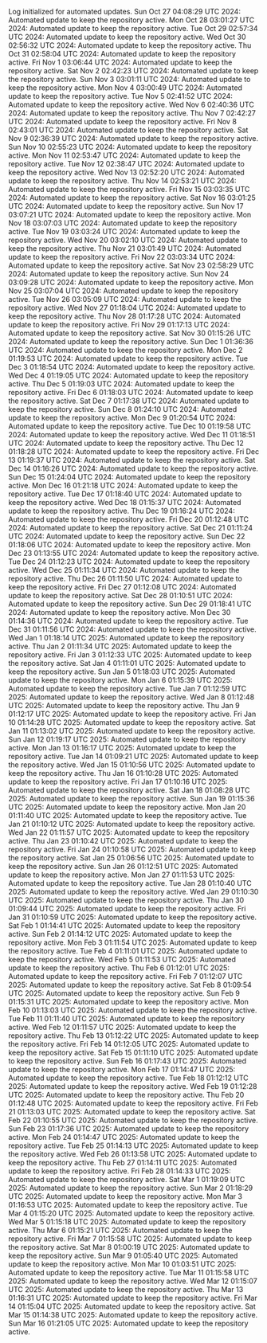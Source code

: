 Log initialized for automated updates.
Sun Oct 27 04:08:29 UTC 2024: Automated update to keep the repository active.
Mon Oct 28 03:01:27 UTC 2024: Automated update to keep the repository active.
Tue Oct 29 02:57:34 UTC 2024: Automated update to keep the repository active.
Wed Oct 30 02:56:32 UTC 2024: Automated update to keep the repository active.
Thu Oct 31 02:58:04 UTC 2024: Automated update to keep the repository active.
Fri Nov  1 03:06:44 UTC 2024: Automated update to keep the repository active.
Sat Nov  2 02:42:23 UTC 2024: Automated update to keep the repository active.
Sun Nov  3 03:01:11 UTC 2024: Automated update to keep the repository active.
Mon Nov  4 03:00:49 UTC 2024: Automated update to keep the repository active.
Tue Nov  5 02:41:52 UTC 2024: Automated update to keep the repository active.
Wed Nov  6 02:40:36 UTC 2024: Automated update to keep the repository active.
Thu Nov  7 02:42:27 UTC 2024: Automated update to keep the repository active.
Fri Nov  8 02:43:01 UTC 2024: Automated update to keep the repository active.
Sat Nov  9 02:36:39 UTC 2024: Automated update to keep the repository active.
Sun Nov 10 02:55:23 UTC 2024: Automated update to keep the repository active.
Mon Nov 11 02:53:47 UTC 2024: Automated update to keep the repository active.
Tue Nov 12 02:38:47 UTC 2024: Automated update to keep the repository active.
Wed Nov 13 02:52:20 UTC 2024: Automated update to keep the repository active.
Thu Nov 14 02:53:21 UTC 2024: Automated update to keep the repository active.
Fri Nov 15 03:03:35 UTC 2024: Automated update to keep the repository active.
Sat Nov 16 03:01:25 UTC 2024: Automated update to keep the repository active.
Sun Nov 17 03:07:21 UTC 2024: Automated update to keep the repository active.
Mon Nov 18 03:07:03 UTC 2024: Automated update to keep the repository active.
Tue Nov 19 03:03:24 UTC 2024: Automated update to keep the repository active.
Wed Nov 20 03:02:10 UTC 2024: Automated update to keep the repository active.
Thu Nov 21 03:01:49 UTC 2024: Automated update to keep the repository active.
Fri Nov 22 03:03:34 UTC 2024: Automated update to keep the repository active.
Sat Nov 23 02:58:29 UTC 2024: Automated update to keep the repository active.
Sun Nov 24 03:09:28 UTC 2024: Automated update to keep the repository active.
Mon Nov 25 03:07:04 UTC 2024: Automated update to keep the repository active.
Tue Nov 26 03:05:09 UTC 2024: Automated update to keep the repository active.
Wed Nov 27 01:18:04 UTC 2024: Automated update to keep the repository active.
Thu Nov 28 01:17:28 UTC 2024: Automated update to keep the repository active.
Fri Nov 29 01:17:13 UTC 2024: Automated update to keep the repository active.
Sat Nov 30 01:15:26 UTC 2024: Automated update to keep the repository active.
Sun Dec  1 01:36:36 UTC 2024: Automated update to keep the repository active.
Mon Dec  2 01:19:53 UTC 2024: Automated update to keep the repository active.
Tue Dec  3 01:18:54 UTC 2024: Automated update to keep the repository active.
Wed Dec  4 01:19:05 UTC 2024: Automated update to keep the repository active.
Thu Dec  5 01:19:03 UTC 2024: Automated update to keep the repository active.
Fri Dec  6 01:18:03 UTC 2024: Automated update to keep the repository active.
Sat Dec  7 01:17:38 UTC 2024: Automated update to keep the repository active.
Sun Dec  8 01:24:10 UTC 2024: Automated update to keep the repository active.
Mon Dec  9 01:20:54 UTC 2024: Automated update to keep the repository active.
Tue Dec 10 01:19:58 UTC 2024: Automated update to keep the repository active.
Wed Dec 11 01:18:51 UTC 2024: Automated update to keep the repository active.
Thu Dec 12 01:18:28 UTC 2024: Automated update to keep the repository active.
Fri Dec 13 01:19:37 UTC 2024: Automated update to keep the repository active.
Sat Dec 14 01:16:26 UTC 2024: Automated update to keep the repository active.
Sun Dec 15 01:24:04 UTC 2024: Automated update to keep the repository active.
Mon Dec 16 01:21:18 UTC 2024: Automated update to keep the repository active.
Tue Dec 17 01:18:40 UTC 2024: Automated update to keep the repository active.
Wed Dec 18 01:15:37 UTC 2024: Automated update to keep the repository active.
Thu Dec 19 01:16:24 UTC 2024: Automated update to keep the repository active.
Fri Dec 20 01:12:48 UTC 2024: Automated update to keep the repository active.
Sat Dec 21 01:11:24 UTC 2024: Automated update to keep the repository active.
Sun Dec 22 01:18:06 UTC 2024: Automated update to keep the repository active.
Mon Dec 23 01:13:55 UTC 2024: Automated update to keep the repository active.
Tue Dec 24 01:12:23 UTC 2024: Automated update to keep the repository active.
Wed Dec 25 01:11:34 UTC 2024: Automated update to keep the repository active.
Thu Dec 26 01:11:50 UTC 2024: Automated update to keep the repository active.
Fri Dec 27 01:12:08 UTC 2024: Automated update to keep the repository active.
Sat Dec 28 01:10:51 UTC 2024: Automated update to keep the repository active.
Sun Dec 29 01:18:41 UTC 2024: Automated update to keep the repository active.
Mon Dec 30 01:14:36 UTC 2024: Automated update to keep the repository active.
Tue Dec 31 01:11:56 UTC 2024: Automated update to keep the repository active.
Wed Jan  1 01:18:14 UTC 2025: Automated update to keep the repository active.
Thu Jan  2 01:11:34 UTC 2025: Automated update to keep the repository active.
Fri Jan  3 01:12:33 UTC 2025: Automated update to keep the repository active.
Sat Jan  4 01:11:01 UTC 2025: Automated update to keep the repository active.
Sun Jan  5 01:18:03 UTC 2025: Automated update to keep the repository active.
Mon Jan  6 01:15:39 UTC 2025: Automated update to keep the repository active.
Tue Jan  7 01:12:59 UTC 2025: Automated update to keep the repository active.
Wed Jan  8 01:12:48 UTC 2025: Automated update to keep the repository active.
Thu Jan  9 01:12:17 UTC 2025: Automated update to keep the repository active.
Fri Jan 10 01:14:28 UTC 2025: Automated update to keep the repository active.
Sat Jan 11 01:13:02 UTC 2025: Automated update to keep the repository active.
Sun Jan 12 01:19:17 UTC 2025: Automated update to keep the repository active.
Mon Jan 13 01:16:17 UTC 2025: Automated update to keep the repository active.
Tue Jan 14 01:09:21 UTC 2025: Automated update to keep the repository active.
Wed Jan 15 01:10:56 UTC 2025: Automated update to keep the repository active.
Thu Jan 16 01:10:28 UTC 2025: Automated update to keep the repository active.
Fri Jan 17 01:10:16 UTC 2025: Automated update to keep the repository active.
Sat Jan 18 01:08:28 UTC 2025: Automated update to keep the repository active.
Sun Jan 19 01:15:36 UTC 2025: Automated update to keep the repository active.
Mon Jan 20 01:11:40 UTC 2025: Automated update to keep the repository active.
Tue Jan 21 01:10:12 UTC 2025: Automated update to keep the repository active.
Wed Jan 22 01:11:57 UTC 2025: Automated update to keep the repository active.
Thu Jan 23 01:10:42 UTC 2025: Automated update to keep the repository active.
Fri Jan 24 01:10:58 UTC 2025: Automated update to keep the repository active.
Sat Jan 25 01:06:56 UTC 2025: Automated update to keep the repository active.
Sun Jan 26 01:12:51 UTC 2025: Automated update to keep the repository active.
Mon Jan 27 01:11:53 UTC 2025: Automated update to keep the repository active.
Tue Jan 28 01:10:40 UTC 2025: Automated update to keep the repository active.
Wed Jan 29 01:10:30 UTC 2025: Automated update to keep the repository active.
Thu Jan 30 01:09:44 UTC 2025: Automated update to keep the repository active.
Fri Jan 31 01:10:59 UTC 2025: Automated update to keep the repository active.
Sat Feb  1 01:14:41 UTC 2025: Automated update to keep the repository active.
Sun Feb  2 01:14:12 UTC 2025: Automated update to keep the repository active.
Mon Feb  3 01:11:54 UTC 2025: Automated update to keep the repository active.
Tue Feb  4 01:11:01 UTC 2025: Automated update to keep the repository active.
Wed Feb  5 01:11:53 UTC 2025: Automated update to keep the repository active.
Thu Feb  6 01:12:01 UTC 2025: Automated update to keep the repository active.
Fri Feb  7 01:12:07 UTC 2025: Automated update to keep the repository active.
Sat Feb  8 01:09:54 UTC 2025: Automated update to keep the repository active.
Sun Feb  9 01:15:31 UTC 2025: Automated update to keep the repository active.
Mon Feb 10 01:13:03 UTC 2025: Automated update to keep the repository active.
Tue Feb 11 01:11:40 UTC 2025: Automated update to keep the repository active.
Wed Feb 12 01:11:57 UTC 2025: Automated update to keep the repository active.
Thu Feb 13 01:12:22 UTC 2025: Automated update to keep the repository active.
Fri Feb 14 01:12:05 UTC 2025: Automated update to keep the repository active.
Sat Feb 15 01:11:10 UTC 2025: Automated update to keep the repository active.
Sun Feb 16 01:17:43 UTC 2025: Automated update to keep the repository active.
Mon Feb 17 01:14:47 UTC 2025: Automated update to keep the repository active.
Tue Feb 18 01:12:12 UTC 2025: Automated update to keep the repository active.
Wed Feb 19 01:12:28 UTC 2025: Automated update to keep the repository active.
Thu Feb 20 01:12:48 UTC 2025: Automated update to keep the repository active.
Fri Feb 21 01:13:03 UTC 2025: Automated update to keep the repository active.
Sat Feb 22 01:10:55 UTC 2025: Automated update to keep the repository active.
Sun Feb 23 01:17:36 UTC 2025: Automated update to keep the repository active.
Mon Feb 24 01:14:47 UTC 2025: Automated update to keep the repository active.
Tue Feb 25 01:14:13 UTC 2025: Automated update to keep the repository active.
Wed Feb 26 01:13:58 UTC 2025: Automated update to keep the repository active.
Thu Feb 27 01:14:11 UTC 2025: Automated update to keep the repository active.
Fri Feb 28 01:14:33 UTC 2025: Automated update to keep the repository active.
Sat Mar  1 01:19:09 UTC 2025: Automated update to keep the repository active.
Sun Mar  2 01:18:29 UTC 2025: Automated update to keep the repository active.
Mon Mar  3 01:16:53 UTC 2025: Automated update to keep the repository active.
Tue Mar  4 01:15:20 UTC 2025: Automated update to keep the repository active.
Wed Mar  5 01:15:18 UTC 2025: Automated update to keep the repository active.
Thu Mar  6 01:15:21 UTC 2025: Automated update to keep the repository active.
Fri Mar  7 01:15:58 UTC 2025: Automated update to keep the repository active.
Sat Mar  8 01:00:19 UTC 2025: Automated update to keep the repository active.
Sun Mar  9 01:05:40 UTC 2025: Automated update to keep the repository active.
Mon Mar 10 01:03:51 UTC 2025: Automated update to keep the repository active.
Tue Mar 11 01:15:58 UTC 2025: Automated update to keep the repository active.
Wed Mar 12 01:15:07 UTC 2025: Automated update to keep the repository active.
Thu Mar 13 01:16:31 UTC 2025: Automated update to keep the repository active.
Fri Mar 14 01:15:04 UTC 2025: Automated update to keep the repository active.
Sat Mar 15 01:14:38 UTC 2025: Automated update to keep the repository active.
Sun Mar 16 01:21:05 UTC 2025: Automated update to keep the repository active.
